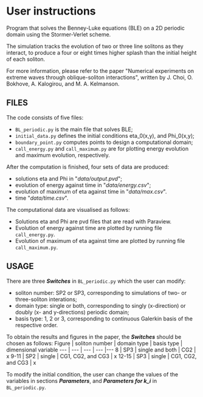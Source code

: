 # User instructions

Program that solves the Benney-Luke equations (BLE) on a 2D periodic domain using the Stormer-Verlet scheme.

The simulation tracks the evolution of two or three line solitons as they interact, 
to produce a four or eight times higher splash than the initial height of each soliton.

For more information, please refer to the paper "Numerical experiments on extreme waves through
oblique-soliton interactions", written by J. Choi, O. Bokhove, A. Kalogirou, and M. A. Kelmanson.


## FILES

The code consists of five files:
- `BL_periodic.py` is the main file that solves BLE;
- `initial_data.py` defines the initial conditions eta_0(x,y), and Phi_0(x,y);
- `boundary_point.py` computes points to design a computational domain;
- `call_energy.py` and `call_maximum.py` are for plotting energy evolution and maximum evolution, respectively.

After the computation is finished, four sets of data are produced:
- solutions eta and Phi in "*data/output.pvd*";
- evolution of energy against time in "*data/energy.csv*";
- evolution of maximum of eta against time in "*data/max.csv*".
- time "*data/time.csv*".

The computational data are visualised as follows:
- Solutions eta and Phi are pvd files that are read with Paraview.
- Evolution of energy against time are plotted by running file `call_energy.py`.
- Evolution of maximum of eta against time are plotted by running file `call_maximum.py`.


## USAGE

There are three ***Switches*** in `BL_periodic.py` which the user can modify:
- soliton number: SP2 or SP3, corresponding to simulations of two- or three-soliton interations;
- domain type: single or both, corresponding to singly (x-direction) or doubly (x- and y-directions) periodic domain;
- basis type: 1, 2 or 3, corresponding to continuous Galerkin basis of the respective order.

To obtain the results and figures in the paper, the ***Switches*** should be chosen as follows:
Figure | soliton number | domain type | basis type | dimensional variable
--- | ---           | ---         | ---        |--- 
8 | SP3       | single and both         | CG2        | x
9-11 | SP2       | single         | CG1, CG2, and CG3        | x
12-15 | SP3       | single         | CG1, CG2, and CG3        | x

To modify the initial condition, the user can change the values of the variables in sections ***Parameters***, and ***Parameters for k_i*** in `BL_periodic.py`.
